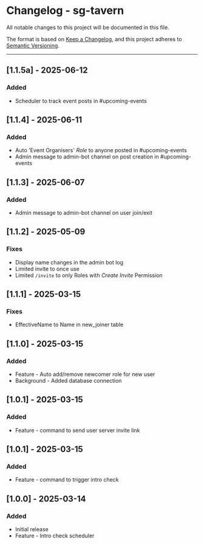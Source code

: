 # Changelog - sg-tavern

All notable changes to this project will be documented in this file.

The format is based on [Keep a Changelog](https://keepachangelog.com/en/1.0.0/), and this project adheres to [Semantic Versioning](https://semver.org/spec/v2.0.0.html).

---
## [1.1.5a] - 2025-06-12
### Added
- Scheduler to track event posts in #upcoming-events

## [1.1.4] - 2025-06-11
### Added
- Auto 'Event Organisers' _Role_ to anyone posted in #upcoming-events
- Admin message to admin-bot channel on post creation in #upcoming-events

## [1.1.3] - 2025-06-07
### Added
- Admin message to admin-bot channel on user join/exit

## [1.1.2] - 2025-05-09
### Fixes
- Display name changes in the admin bot log
- Limited invite to once use
- Limited `/invite` to only Roles with _Create Invite_ Permission

## [1.1.1] - 2025-03-15
### Fixes
- EffectiveName to Name in new_joiner table

## [1.1.0] - 2025-03-15
### Added
- Feature - Auto add/remove newcomer role for new user
- Background - Added database connection

## [1.0.1] - 2025-03-15
### Added
- Feature - command to send user server invite link

## [1.0.1] - 2025-03-15
### Added
- Feature - command to trigger intro check

## [1.0.0] - 2025-03-14
### Added
- Initial release
- Feature - Intro check scheduler

